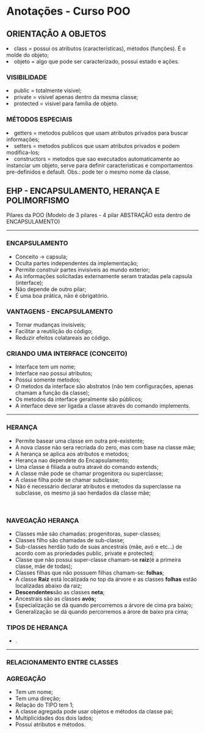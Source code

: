 <h1><strong>Anotações - Curso POO</strong></h1>

<h2>ORIENTAÇÃO A OBJETOS</h2>
<li> class = possui os atributos (características), métodos (funções). É o molde do objeto;</li>
<li> objeto = algo que pode ser caracterizado, possui estado e ações.</li>

<h3>VISIBILIDADE</h3>
<li> public = totalmente visivel;</li>
<li> private = visivel apenas dentro da mesma classe;</li>
<li> protected = visivel para familia de objeto.</li>

<h3>MÉTODOS ESPECIAIS</h3>
<li> getters = metodos publicos que usam atributos privados para buscar informações;
<li> setters = metodos publicos que usam atributos privados e podem modifica-los;
<li> constructors = metodos que sao executados automaticamente ao instanciar um objeto, serve para definir caracteristicas e comportamentos pre-definidos e default. Obs.: pode ter o mesmo nome da classe.

<h2>EHP - ENCAPSULAMENTO, HERANÇA E POLIMORFISMO</h2>
Pilares da POO (Modelo de 3 pilares - 4 pilar ABSTRAÇÃO esta dentro de ENCAPSULAMENTO)

<hr>
<h3>ENCAPSULAMENTO</h3>
 <ul>
 	<li>Conceito -> capsula;</li>
	 <li> Oculta partes independentes da implementação;</li>
	 <li>Permite construir partes invisíveis ao mundo exterior;</li>
	 <li>As informações solicitadas externamente seram tratadas pela capsula (interface);</li>
	 <li>Não depende de outro pilar;</li>
	 <li>É uma boa prática, nāo é obrigatório.</li>
 </ul>
<h3>VANTAGENS - ENCAPSULAMENTO</h3>
<ul>
	<li>Tornar mudanças invisíveis;</li>
	<li>Facilitar a reutiliçāo do código;</li>
	<li>Reduzir efeitos colatareais ao código.</li>
</ul>
<h3>CRIANDO UMA INTERFACE (CONCEITO)</h3>
<ul>
	<li>Interface tem um nome;</li>
	<li>Interface nao possui atributos;</li>
	<li>Possui somente metodos;</li>
	<li>O metodos da interface são abstratos (não tem configurações, apenas chamam a função da classe);</li>
	<li>Os metodos da interface geralmente são públicos;</li>
	<li>A interface deve ser ligada a classe através do comando implements.</li>
</ul>
<hr>
<h3>HERANÇA</h3>
<ul>
	<li>Permite basear uma classe em outra pré-existente;</li>
	<li>A nova classe não sera recriada do zero, mas com base na classe mãe;</li>
	<li>A herança se aplica aos atributos e metodos;</li>
	<li>Herança nao dependete do Encapsulamento;</li>
	<li>Uma classe é filiada a outra atravé do comando extends;</li>
	<li>A classe mãe pode se chamar progenitora ou superclasse;</li>
	<li>A classe filha pode se chamar subclasse;</li>
	<li>Não é necessário declarar atributos e metodos da superclasse na subclasse, os mesmo já sao herdados da classe mãe;
	</li>
</ul>
<br>
<h3>NAVEGAÇÃO HERANÇA</h3>
<ul>
	<li>Classes mãe são chamadas: progenitoras, super-classes;</li>
	<li>Classes filho são chamadas de sub-classe;</li>
	<li>Sub-classes herdão tudo de suas ancestrais (mãe, avó e etc...) de acordo com as proriedades public, private e protected;</li>
	<li>Classe que não possui super-classe chamam-se <strong>raiz</strong>(é a primeira classe, mãe de todas);</li>
	<li>Classes filhas que não possuem filhas chamam-se: <strong>folhas</strong>;</li>
	<li>A classe <strong>Raiz</strong> está localizada no top da árvore e as classes <strong>folhas</strong> estão localizadas abaixo da raiz;</li>
	<li><strong>Descendentes</strong>são as classes <strong>neta</strong>;</li>
	<li>Ancestrais são as classes <strong>avós;</strong></li>
	<li>Especialização se dá quando percorremos a árvore de cima pra baixo;</li>
	<li>Generalização se dá quando percorremos a árore de baixo pra cima;</li>
</ul>
<h3>TIPOS DE HERANÇA</h3>
<ul>
	<li>.</li>
</ul>


<hr>
<h3>RELACIONAMENTO ENTRE CLASSES</h3>

<h3>AGREGAÇÃO</h3>
<ul>
	<li>Tem um nome;</li>
	<li>Tem uma direção;</li>
	<li>Relação do TIPO tem 1;</li>
	<li>A classe agregada pode usar objetos e métodos da classe pai;</li>
	<li>Multiplicidades dos dois lados;</li>
	<li>Possui atributos e métodos.</li>
</ul>






